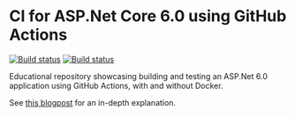 # CI for ASP.Net Core 6.0 using GitHub Actions

[![Build status](https://github.com/sankra/aspnet-core-github-actions-demo/workflows/ASP.NET%20Core%20CI/badge.svg)](https://github.com/Sankra/aspnet-core-github-actions-demo/actions) [![Build status](https://github.com/sankra/aspnet-core-github-actions-demo/workflows/ASP.NET%20Core%20CI%20using%20Docker/badge.svg)](https://github.com/Sankra/aspnet-core-github-actions-demo/actions)


Educational repository showcasing building and testing an ASP.Net 6.0 application using GitHub Actions, with and without Docker.

See [this blogpost](https://hjerpbakk.com/blog/2019/10/09/asp-net-core-docker-and-github-actions) for an in-depth explanation.
